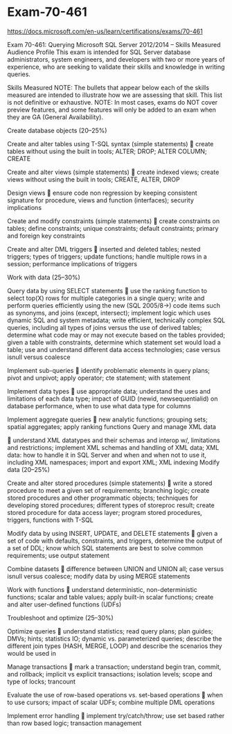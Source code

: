# Exam-70-461
https://docs.microsoft.com/en-us/learn/certifications/exams/70-461

Exam 70-461: Querying Microsoft SQL Server
2012/2014 – Skills Measured
Audience Profile
This exam is intended for SQL Server database administrators, system engineers, and developers
with two or more years of experience, who are seeking to validate their skills and knowledge in
writing queries.

Skills Measured
NOTE: The bullets that appear below each of the skills measured are intended to illustrate how
we are assessing that skill. This list is not definitive or exhaustive.
NOTE: In most cases, exams do NOT cover preview features, and some features will only be
added to an exam when they are GA (General Availability).

Create database objects (20–25%)

Create and alter tables using T-SQL syntax (simple statements)
 create tables without using the built in tools; ALTER; DROP; ALTER COLUMN; CREATE

Create and alter views (simple statements)
 create indexed views; create views without using the built in tools; CREATE, ALTER, DROP

Design views
 ensure code non regression by keeping consistent signature for procedure, views and
function (interfaces); security implications

Create and modify constraints (simple statements)
 create constraints on tables; define constraints; unique constraints; default constraints;
primary and foreign key constraints

Create and alter DML triggers
 inserted and deleted tables; nested triggers; types of triggers; update functions; handle
multiple rows in a session; performance implications of triggers

Work with data (25–30%)

Query data by using SELECT statements
 use the ranking function to select top(X) rows for multiple categories in a single query;
write and perform queries efficiently using the new (SQL 2005/8->) code items such as
synonyms, and joins (except, intersect); implement logic which uses dynamic SQL and
system metadata; write efficient, technically complex SQL queries, including all types of
joins versus the use of derived tables; determine what code may or may not execute
based on the tables provided; given a table with constraints, determine which statement
set would load a table; use and understand different data access technologies; case
versus isnull versus coalesce

Implement sub-queries
 identify problematic elements in query plans; pivot and unpivot; apply operator; cte
statement; with statement

Implement data types
 use appropriate data; understand the uses and limitations of each data type; impact of
GUID (newid, newsequentialid) on database performance, when to use what data type
for columns

Implement aggregate queries
 new analytic functions; grouping sets; spatial aggregates; apply ranking functions
Query and manage XML data

 understand XML datatypes and their schemas and interop w/, limitations and restrictions;
implement XML schemas and handling of XML data; XML data: how to handle it in SQL
Server and when and when not to use it, including XML namespaces; import and export
XML; XML indexing
Modify data (20–25%)

Create and alter stored procedures (simple statements)
 write a stored procedure to meet a given set of requirements; branching logic; create
stored procedures and other programmatic objects; techniques for developing stored
procedures; different types of storeproc result; create stored procedure for data access
layer; program stored procedures, triggers, functions with T-SQL

Modify data by using INSERT, UPDATE, and DELETE statements
 given a set of code with defaults, constraints, and triggers, determine the output of a set
of DDL; know which SQL statements are best to solve common requirements; use output
statement

Combine datasets
 difference between UNION and UNION all; case versus isnull versus coalesce; modify
data by using MERGE statements

Work with functions
 understand deterministic, non-deterministic functions; scalar and table values; apply
built-in scalar functions; create and alter user-defined functions (UDFs)

Troubleshoot and optimize (25–30%)

Optimize queries
 understand statistics; read query plans; plan guides; DMVs; hints; statistics IO; dynamic
vs. parameterized queries; describe the different join types (HASH, MERGE, LOOP) and
describe the scenarios they would be used in

Manage transactions
 mark a transaction; understand begin tran, commit, and rollback; implicit vs explicit
transactions; isolation levels; scope and type of locks; trancount

Evaluate the use of row-based operations vs. set-based operations
 when to use cursors; impact of scalar UDFs; combine multiple DML operations

Implement error handling
 implement try/catch/throw; use set based rather than row based logic; transaction
management
